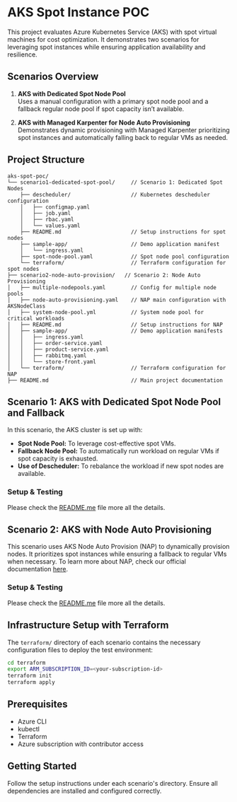# AKS Spot Instance POC

This project evaluates Azure Kubernetes Service (AKS) with spot virtual machines for cost optimization. It demonstrates two scenarios for leveraging spot instances while ensuring application availability and resilience.

## Scenarios Overview

1. **AKS with Dedicated Spot Node Pool**  
   Uses a manual configuration with a primary spot node pool and a fallback regular node pool if spot capacity isn’t available.

2. **AKS with Managed Karpenter for Node Auto Provisioning**  
   Demonstrates dynamic provisioning with Managed Karpenter prioritizing spot instances and automatically falling back to regular VMs as needed.

## Project Structure

```
aks-spot-poc/  
└── scenario1-dedicated-spot-pool/     // Scenario 1: Dedicated Spot Nodes  
    ├── descheduler/                   // Kubernetes descheduler configuration  
    │   ├── configmap.yaml  
    │   ├── job.yaml  
    │   ├── rbac.yaml  
    │   └── values.yaml  
    ├── README.md                      // Setup instructions for spot nodes  
    ├── sample-app/                    // Demo application manifest  
    │   └── ingress.yaml  
    ├── spot-node-pool.yaml            // Spot node pool configuration  
    └── terraform/                     // Terraform configuration for spot nodes 
├── scenario2-node-auto-provision/   // Scenario 2: Node Auto Provisioning  
│   ├── multiple-nodepools.yaml        // Config for multiple node pools  
│   ├── node-auto-provisioning.yaml    // NAP main configuration with AKSNodeClass  
│   ├── system-node-pool.yml           // System node pool for critical workloads  
│   ├── README.md                      // Setup instructions for NAP  
│   ├── sample-app/                    // Demo application manifests  
│   │   ├── ingress.yaml  
│   │   ├── order-service.yaml  
│   │   ├── product-service.yaml  
│   │   ├── rabbitmq.yaml  
│   │   └── store-front.yaml   
│   └── terraform/                     // Terraform configuration for NAP  
├── README.md                          // Main project documentation  
```

## Scenario 1: AKS with Dedicated Spot Node Pool and Fallback

In this scenario, the AKS cluster is set up with:
- **Spot Node Pool:** To leverage cost-effective spot VMs.
- **Fallback Node Pool:** To automatically run workload on regular VMs if spot capacity is exhausted.
- **Use of Descheduler:** To rebalance the workload if new spot nodes are available. 

### Setup & Testing

Please check the [README.me](scenario1-dedicated-spot-pool/README.md) file more all the details.

## Scenario 2: AKS with Node Auto Provisioning

This scenario uses AKS Node Auto Provision (NAP) to dynamically provision nodes. It prioritizes spot instances while ensuring a fallback to regular VMs when necessary. To learn more about NAP, check our official documentation [here](https://learn.microsoft.com/en-us/azure/aks/node-autoprovision). 

### Setup & Testing

Please check the [README.me](scenario2-node-auto-provision/README.md) file more all the details.

## Infrastructure Setup with Terraform

The `terraform/` directory of each scenario contains the necessary configuration files to deploy the test environment:
```bash
cd terraform
export ARM_SUBSCRIPTION_ID=<your-subscription-id>
terraform init
terraform apply
```

## Prerequisites

- Azure CLI
- kubectl
- Terraform
- Azure subscription with contributor access

## Getting Started

Follow the setup instructions under each scenario's directory. Ensure all dependencies are installed and configured correctly.
